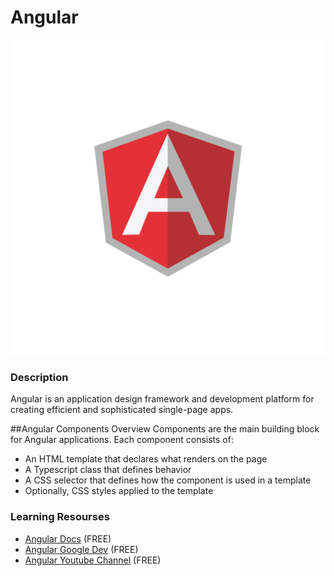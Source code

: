 # Angular
![Angular!](angular.png "Angular")

### Description
Angular is an application design framework and development platform for creating efficient and sophisticated single-page apps.

##Angular Components Overview
Components are the main building block for Angular applications. Each component consists of:

- An HTML template that declares what renders on the page
- A Typescript class that defines behavior
- A CSS selector that defines how the component is used in a template
- Optionally, CSS styles applied to the template

### Learning Resourses
- [Angular Docs](https://angular.io/tutorial) (FREE)
- [Angular Google Dev](https://developers.google.com/learn/topics/angular) (FREE)
- [Angular Youtube Channel](https://www.youtube.com/channel/UC3cEGKhg3OERn-ihVsJcb7A) (FREE)

